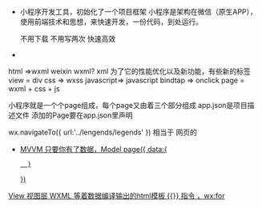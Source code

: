 - 小程序开发工具，初始化了一个项目框架
    小程序是架构在微信（原生APP），使用前端技术和思想，来快速开发，一份代码，到处运行。

    不用下载 不用写两次 快速高效
- 
html =>wxml   weixin wxml? xml 为了它的性能优化以及新功能，有些新的标签 view = div
css => wxss
javascript=> javascript
bindtap => onclick
page = wxml + css + js

小程序就是一个个page组成，每个page又由着三个部分组成
app.json是项目描述文件 添加的Page要在app.json里声明


wx.navigateTo({
    url:'../lengends/legends'
})  相当于 网页的 <a href="">


- MVVM
只要你有了数据，Model 
    page({
        data:{
            
        }
    })

View 视图层 WXML 等着数据编译输出的html模板 {{}}
指令 ，wx:for